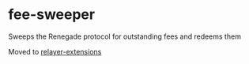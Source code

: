# fee-sweeper
Sweeps the Renegade protocol for outstanding fees and redeems them

Moved to [relayer-extensions](https://github.com/renegade-fi/relayer-extensions)
